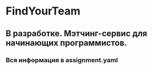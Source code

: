 # FindYourTeam

## В разработке. Мэтчинг-сервис для начинающих программистов.

### Вся информация в assignment.yaml